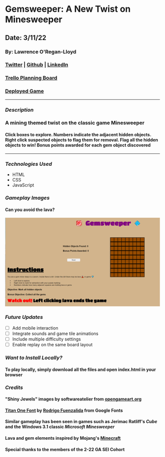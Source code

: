 # Gemsweeper: A New Twist on Minesweeper

## Date: 3/11/22

### By: Lawrence O'Regan-Lloyd

### [Twitter](https://twitter.com/Lawrence_OL) | [Github](https://github.com/LawrenceOL) | [LinkedIn](https://www.linkedin.com/in/lawrenceol/)


### [Trello Planning Board](https://trello.com/b/41J9d4Sg/gemsweeper)
### [Deployed Game](https://www.lawrenceol.dev/tictactoe.html)
---

### ***Description***

### A mining themed twist on the classic game Minesweeper
#### Click boxes to explore. Numbers indicate the adjacent hidden objects. Right click suspected objects to flag them for removal. Flag all the hidden objects to win! Bonus points awarded for each gem object discovered

---

### ***Technologies Used***

- HTML
- CSS
- JavaScript

### ***Gameplay Images***

#### Can you avoid the lava?

![Image](./assets/gemsweeper2.PNG)

### ***Future Updates***

- [ ] Add mobile interaction
- [ ] Integrate sounds and game tile animations
- [ ] Include multiple difficulty settings
- [ ] Enable replay on the same board layout

### ***Want to Install Locally?***
#### To play locally, simply download all the files and open index.html in your browser

### ***Credits***
#### "Shiny Jewels" images by softwareatelier from [opengameart.org](https://opengameart.org/users/softwareatelier)
#### [Titan One Font](https://fonts.google.com/specimen/Titan+One) by [Rodrigo Fuenzalida](https://fonts.google.com/?query=Rodrigo%20Fuenzalida) from Google Fonts 
#### Similar gameplay has been seen in games such as Jerimac Ratliff's *Cube* and the Windows 3.1 classic *Microsoft Minesweeper*
#### Lava and gem elements inspired by Mojang's [Minecraft](https://www.minecraft.net/) 
#### Special thanks to the members of the 2-22 GA SEI Cohort

